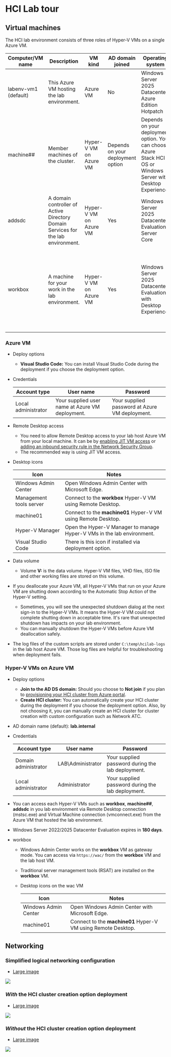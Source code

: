 # HCI Lab tour

## Virtual machines

The HCI lab environment consists of three roles of Hyper-V VMs on a single Azure VM.

| Computer/VM name | Description | VM kind | AD domain joined | Operating system | Notes |
| ---- | ---- | ---- | ---- | ---- | --- |
| labenv-vm1 (default) | This Azure VM hosting the lab environment. | Azure VM | No | Windows Server 2025 Datacenter Azure Edition Hotpatch | |
| machine## | Member machines of the cluster. | Hyper-V VM on Azure VM | Depends on your deployment option | Depends on your deployment option. You can choose Azure Stack HCI OS or Windows Server with Desktop Experience. | `##` in the name is changed depending on the number of machines such as `01`, `02`, `03`, ... |
| addsdc | A domain controller of Active Directory Domain Services for the lab environment. | Hyper-V VM on Azure VM | Yes | Windows Server 2025 Datacenter Evaluation Server Core | |
| workbox | A machine for your work in the lab environment. | Hyper-V VM on Azure VM | Yes | Windows Server 2025 Datacenter Evaluation with Desktop Experience | Windows Admin Center works on this server with gateway mode, and many server management tools are installed on this server. |

### Azure VM

- Deploy options
    - **Visual Studio Code:** You can install Visual Studio Code during the deployment if you choose the deployment option.

- Credentials

    | Account type | User name | Password |
    | ---- | ---- | ---- |
    | Local administrator | Your supplied user name at Azure VM deployment. | Your supplied password at Azure VM deployment. |

- Remote Desktop access
    - You need to allow Remote Desktop access to your lab host Azure VM from your local machine. It can be by [enabling JIT VM access](https://learn.microsoft.com/en-us/azure/defender-for-cloud/just-in-time-access-usage) or [adding an inbound security rule in the Network Security Group](https://learn.microsoft.com/en-us/azure/virtual-network/tutorial-filter-network-traffic#create-security-rules).
    - The recommended way is using JIT VM access.

- Desktop icons

    | Icon | Notes |
    | ---- | ---- |
    | Windows Admin Center | Open Windows Admin Center with Microsoft Edge. |
    | Management tools server | Connect to the **workbox** Hyper-V VM using Remote Desktop. |
    | machine01 | Connect to the **machine01** Hyper-V VM using Remote Desktop. |
    | Hyper-V Manager | Open the Hyper-V Manager to manage Hyper-V VMs in the lab environment. |
    | Visual Studio Code | There is this icon if installed via deployment option. |

- Data volume
    - Volume **V:** is the data volume. Hyper-V VM files, VHD files, ISO file and other working files are stored on this volume.

- If you deallocate your Azure VM, all Hyper-V VMs that run on your Azure VM are shutting down according to the Automatic Stop Action of the Hyper-V setting.
    - Sometimes, you will see the unexpected shutdown dialog at the next sign-in to the Hyper-V VMs. It means the Hyper-V VM could not complete shutting down in acceptable time. It's rare that unexpected shutdown has impacts on your lab environment.
    - You can manually shutdown the Hyper-V VMs before Azure VM deallocation safely.

- The log files of the custom scripts are stored under `C:\temp\hcilab-logs` in the lab host Azure VM. Those log files are helpful for troubleshooting when deployment fails.

### Hyper-V VMs on Azure VM

- Deploy options
    - **Join to the AD DS domain:** Should you choose to **Not join** if you plan to [provisioning your HCI cluster from Azure portal](https://learn.microsoft.com/en-us/azure-stack/hci/deploy/deploy-via-portal).
    - **Create HCI cluster:** You can automatically create your HCI cluster during the deployment if you choose the deployment option. Also, by not choosing it, you can manually create an HCI cluster for cluster creation with custom configuration such as Network ATC.

- AD domain name (default): **lab.internal**

- Credentials

    | Account type | User name | Password |
    | ---- | ---- | ---- |
    | Domain administrator | LAB\Administrator | Your supplied password during the lab deployment. |
    | Local administrator | Administrator | Your supplied password during the lab deployment. |

- You can access each Hyper-V VMs such as **workbox**, **machine##**, **addsdc** in you lab environment via Remote Desktop connection (mstsc.exe) and Virtual Machine connection (vmconnect.exe) from the Azure VM that hosted the lab environment.

- Windows Server 2022/2025 Datacenter Evaluation expires in **180 days**.

- workbox

    - Windows Admin Center works on the **workbox** VM as gateway mode. You can access via `https://wac/` from the **workbox** VM and the lab host VM.
    - Traditional server management tools (RSAT) are installed on the **workbox** VM.

    - Desktop icons on the wac VM

        | Icon | Notes |
        | ---- | ---- |
        | Windows Admin Center | Open Windows Admin Center with Microsoft Edge.  |
        | machine01 | Connect to the **machine01** Hyper-V VM using Remote Desktop. |

## Networking

### Simplified logical networking configuration

- [Large image](https://raw.githubusercontent.com/tksh164/hci-lab/main/docs/media/hci-lab-networking-logical-simplified.svg)

![](./media/hci-lab-networking-logical-simplified.svg)

### _With_ the HCI cluster creation option deployment

- [Large image](https://raw.githubusercontent.com/tksh164/hci-lab/main/docs/media/hci-lab-networking-with-hci-cluster.svg)

![](./media/hci-lab-networking-with-hci-cluster.svg)

### _Without_ the HCI cluster creation option deployment

- [Large image](https://raw.githubusercontent.com/tksh164/hci-lab/main/docs/media/hci-lab-networking-without-hci-cluster.svg)

![](./media/hci-lab-networking-without-hci-cluster.svg)

